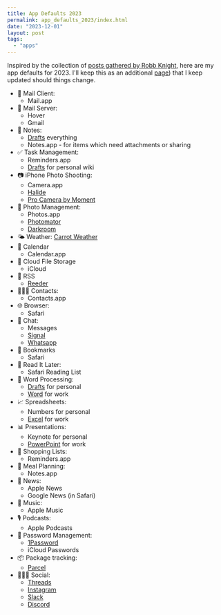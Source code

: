 ```yaml
---
title: App Defaults 2023
permalink: app_defaults_2023/index.html
date: "2023-12-01"
layout: post
tags: 
  - "apps"
---
```


Inspired by the collection of [posts gathered by Robb Knight](https://defaults.rknight.me/), here are my app defaults for 2023. I'll keep this as an additional [page](https://nahumck.me/defaults/)) that I keep updated should things change.

- 📨 Mail Client: 
	- Mail.app
- 📮 Mail Server: 
	- Hover
	- Gmail
- 📝 Notes: 
	- [Drafts](https://apps.apple.com/us/app/drafts/id1236254471?uo=4&at=1001l4VZ) everything
	- Notes.app - for items which need attachments or sharing
- ✅ Task Management:
	- Reminders.app
	- [Drafts](https://apps.apple.com/us/app/drafts/id1236254471?uo=4&at=1001l4VZ) for personal wiki
- 📷 iPhone Photo Shooting:
	- Camera.app
	- [Halide](https://apps.apple.com/us/app/halide-mark-ii-pro-camera/id885697368?uo=4&at=1001l4VZ) 
	- [Pro Camera by Moment](https://apps.apple.com/us/app/pro-camera-by-moment/id927098908?uo=4&at=1001l4VZ)
- 🌅 Photo Management: 
	- Photos.app
	- [Photomator](https://apps.apple.com/us/app/photomator-photo-editor/id1444636541?uo=4&at=1001l4VZ)
	- [Darkroom](https://apps.apple.com/us/app/darkroom-photo-video-editor/id953286746?uo=4&at=1001l4VZ)
- 🌤️ Weather: [Carrot Weather](https://apps.apple.com/us/app/carrot-weather-alerts-radar/id961390574?uo=4&at=1001l4VZ)
- 📆 Calendar
	- Calendar.app
- 📁 Cloud File Storage
	- iCloud
- 📖 RSS
	- [Reeder](https://apps.apple.com/us/app/reeder-5/id1529445840?uo=4&at=1001l4VZ)
- 🙍🏻‍♂️ Contacts: 
	- Contacts.app
- 🌐 Browser:
	- Safari
- 💬 Chat: 
	- Messages
	- [Signal](https://apps.apple.com/us/app/signal-private-messenger/id874139669?uo=4&at=1001l4VZ)
	- [Whatsapp](https://apps.apple.com/us/app/whatsapp-messenger/id310633997?uo=4&at=1001l4VZ)
- 🔖 Bookmarks
	- Safari
- 📑 Read It Later: 
	- Safari Reading List
- 📜 Word Processing: 
	- [Drafts](https://apps.apple.com/us/app/drafts/id1236254471?uo=4&at=1001l4VZ) for personal
	- [Word](https://apps.apple.com/us/app/microsoft-word/id586447913?uo=4&at=1001l4VZ) for work
- 📈 Spreadsheets: 
	- Numbers for personal
	- [Excel](https://apps.apple.com/us/app/microsoft-excel/id586683407?uo=4&at=1001l4VZ) for work
- 📊 Presentations: 
	- Keynote for personal
	- [PowerPoint](https://apps.apple.com/us/app/microsoft-powerpoint/id586449534?uo=4&at=1001l4VZ) for work
- 🛒 Shopping Lists: 
	- Reminders.app
- 🍴 Meal Planning: 
	- Notes.app
- 📰 News: 
	- Apple News
	- Google News (in Safari)
- 🎵 Music: 
	- Apple Music
- 🎙️ Podcasts: 
	- Apple Podcasts
- 🔐 Password Management: 
	- [1Password](https://apps.apple.com/us/app/1password-password-manager/id1511601750?uo=4&at=1001l4VZ)
	- iCloud Passwords
- 📦 Package tracking:
	- [Parcel](https://apps.apple.com/us/app/parcel-delivery-tracking/id375589283?uo=4&at=1001l4VZ)
- 💁🏻‍♂️ Social: 
	- [Threads](https://apps.apple.com/us/app/threads-an-instagram-app/id6446901002?uo=4&at=1001l4VZ)
	- [Instagram](https://apps.apple.com/us/app/instagram/id389801252?uo=4&at=1001l4VZ)
	- [Slack](https://apps.apple.com/us/app/slack/id618783545?uo=4&at=1001l4VZ)
	- [Discord](https://apps.apple.com/us/app/discord-chat-talk-hangout/id985746746?uo=4&at=1001l4VZ)
